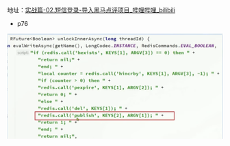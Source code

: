 地址：[实战篇-02.短信登录-导入黑马点评项目_哔哩哔哩_bilibili](https://www.bilibili.com/video/BV1cr4y1671t/?p=25&spm_id_from=pageDriver&vd_source=672c00b0525c6240c0d00e85d5eb4e1e)

- p76

![](images/WEBRESOURCE4b08857feb80fa4e963fcc959afe05dbimage.png)